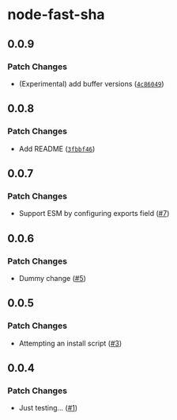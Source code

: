 # node-fast-sha

## 0.0.9

### Patch Changes

- (Experimental) add buffer versions ([`4c86049`](https://github.com/FormidableLabs/node-fast-sha/commit/4c86049d70d40046ea85b0b1261e79df6688b07d))

## 0.0.8

### Patch Changes

- Add README ([`3fbbf46`](https://github.com/FormidableLabs/node-fast-sha/commit/3fbbf4677a5c89535e93180392ea2f1ab68958fb))

## 0.0.7

### Patch Changes

- Support ESM by configuring exports field ([#7](https://github.com/FormidableLabs/node-fast-sha/pull/7))

## 0.0.6

### Patch Changes

- Dummy change ([#5](https://github.com/FormidableLabs/node-fast-sha/pull/5))

## 0.0.5

### Patch Changes

- Attempting an install script ([#3](https://github.com/FormidableLabs/node-fast-sha/pull/3))

## 0.0.4

### Patch Changes

- Just testing... ([#1](https://github.com/FormidableLabs/node-fast-sha/pull/1))
